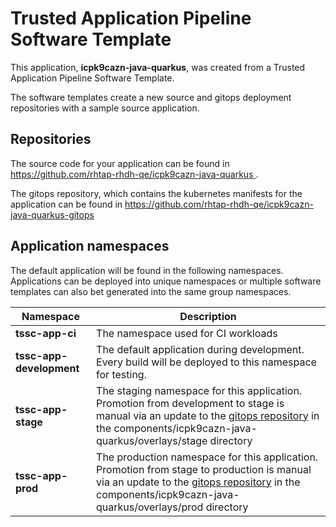 # Trusted Application Pipeline Software Template

This application, **icpk9cazn-java-quarkus**, was created from a Trusted Application Pipeline Software Template.

The software templates create a new source and gitops deployment repositories with a sample source application. 

## Repositories

The source code for your application can be found in [https://github.com/rhtap-rhdh-qe/icpk9cazn-java-quarkus ](https://github.com/rhtap-rhdh-qe/icpk9cazn-java-quarkus ).
 
The gitops repository, which contains the kubernetes manifests for the application can be found in 
[https://github.com/rhtap-rhdh-qe/icpk9cazn-java-quarkus-gitops ](https://github.com/rhtap-rhdh-qe/icpk9cazn-java-quarkus-gitops ) 

## Application namespaces 

The default application will be found in the following namespaces. Applications can be deployed into unique namespaces or multiple software templates can also bet generated into the same group namespaces.  

|  Namespace   |  Description   |  
| -------- | -------- |
| **tssc-app-ci** | The namespace used for CI workloads |
| **tssc-app-development** | The default application during development. Every build will be deployed to this namespace for testing. |
| **tssc-app-stage** | The staging namespace for this application. Promotion from development to stage is manual via an update to the [gitops repository](https://github.com/rhtap-rhdh-qe/icpk9cazn-java-quarkus-gitops ) in the components/icpk9cazn-java-quarkus/overlays/stage directory |
| **tssc-app-prod** | The production namespace for this application. Promotion from stage to production is manual via an update to the [gitops repository](https://github.com/rhtap-rhdh-qe/icpk9cazn-java-quarkus-gitops ) in the components/icpk9cazn-java-quarkus/overlays/prod directory |